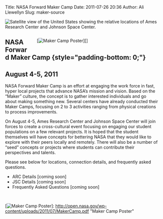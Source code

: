 Title: NASA Forward Maker Camp
Date: 2011-07-26 20:36
Author: Ali Llewellyn
Slug: maker-source

![Satellite view of the United States showing the relative locations of
Ames Research Center and Johnson Space Center.][]

<div style="width: 400px; float: right; padding-left: 20px;">

[![Maker Camp Poster][]][]

</div>

NASA Forward Maker Camp {style="padding-bottom: 0;"}
-----------------------

August 4-5, 2011
----------------

NASA Forward Maker Camp is an effort at engaging the work force in fast,
hyper local projects that advance NASA’s mission and vision. Based on
the “Maker” culture, the concept is to gather interested individuals and
go about making something new. Several centers have already conducted
their Maker Camps, focusing on 2 to 3 activities ranging from physical
creations to process improvements.

On August 4-5, Ames Research Center and Johnson Space Center will join
forces to create a cross-cultural event focusing on engaging our student
populations on a few relevant projects. It is hoped that the student
themselves will have concepts for bettering NASA that they would like to
explore with their peers locally and remotely. There will also be a
number of “seed” concepts or projects where students can contribute
their perspectives and talents.

Please see below for locations, connection details, and frequently asked
questions.

<div>

-   ARC Details [coming soon]
-   JSC Details [coming soon]
-   Frequently Asked Questions [coming soon]

<div class="tab_container">

<div class="tab_content">

 

</div>

</div>

</div>

  [Satellite view of the United States showing the relative locations of
  Ames Research Center and Johnson Space Center.]: http://open.nasa.gov/wp-content/uploads/2011/07/earth.jpg
  [Maker Camp Poster]: http://open.nasa.gov/wp-content/uploads/2011/07/poster.jpg
  [![Maker Camp Poster][]]: http://open.nasa.gov/wp-content/uploads/2011/07/MakerCamp.pdf
    "Maker Camp Poster"
